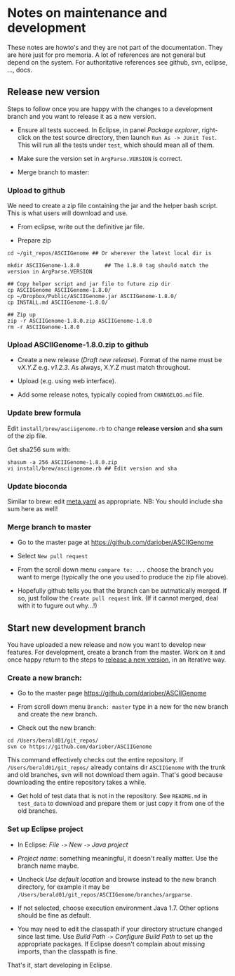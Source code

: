 Notes on maintenance and development
====================================

These notes are howto's and they are not part of the documentation. They are
here just for pro memoria. A lot of references are not general but depend on the
system. For authoritative references see github, svn, eclipse, ..., docs. 

Release new version
-------------------

Steps to follow once you are happy with the changes to a development branch and
you want to release it as a new version.

* Ensure all tests succeed. In Eclipse, in panel *Package explorer*, right-click on the test
  source directory, then launch `Run As -> JUnit Test`. This will run all the tests
  under `test`, which should mean all of them.

* Make sure the version set in `ArgParse.VERSION` is correct.

* Merge branch to master: 

### Upload to github

We need to create a zip file containing the jar and the helper bash script. This 
is what users will download and use.

* From eclipse, write out the definitive jar file. 

* Prepare zip

```
cd ~/git_repos/ASCIIGenome ## Or wherever the latest local dir is

mkdir ASCIIGenome-1.8.0        ## The 1.8.0 tag should match the version in ArgParse.VERSION

## Copy helper script and jar file to future zip dir
cp ASCIIGenome ASCIIGenome-1.8.0/
cp ~/Dropbox/Public/ASCIIGenome.jar ASCIIGenome-1.8.0/
cp INSTALL.md ASCIIGenome-1.8.0/

## Zip up
zip -r ASCIIGenome-1.8.0.zip ASCIIGenome-1.8.0
rm -r ASCIIGenome-1.8.0
```

### Upload ASCIIGenome-1.8.0.zip to github 

* Create a new release (*Draft new release*). Format of the name must be v*X.Y.Z*
  e.g. *v1.2.3*. As always, X.Y.Z must match throughout.

* Upload (e.g. using web interface).

* Add some release notes, typically copied from `CHANGELOG.md` file.

### Update brew formula 

Edit `install/brew/asciigenome.rb` to change **release version** and **sha sum** of the zip file.

Get sha256 sum with:

```
shasum -a 256 ASCIIGenome-1.8.0.zip
vi install/brew/asciigenome.rb ## Edit version and sha
```

### Update bioconda

Similar to brew: edit [meta.yaml](https://github.com/bioconda/bioconda-recipes/blob/master/recipes/asciigenome/meta.yaml) 
as appropriate. NB: You should include sha sum here as well!

### Merge branch to master

* Go to the master page at https://github.com/dariober/ASCIIGenome

* Select `New pull request`

* From the scroll down menu `compare to: ...` choose the branch you want to merge 
(typically the one you used to produce the zip file above).

* Hopefully github tells you that the branch can be autmatically merged. If so, 
just follow the `Create pull request` link. (If it cannot merged, deal with it to fugure out why...!)

Start new development branch
----------------------------

You have uploaded a new release and now you want to develop new features. 
For development, create a branch from the master. Work on it and once happy return to
the steps to [release a new version](#release-new-version), in an iterative way.

### Create a new branch:

* Go to the master page https://github.com/dariober/ASCIIGenome

* From scroll down menu `Branch: master` type in a new for the new branch and create 
the new branch.

* Check out the new branch:

```
cd /Users/berald01/git_repos/
svn co https://github.com/dariober/ASCIIGenome
```

This command effectively checks out the entire repository. If
`/Users/berald01/git_repos/` already contains dir `ASCIIGenome` with the trunk and
old branches, svn will not download them again. That's good because downloading
the entire repository takes a while.

* Get hold of test data that is not in the repository. See `README.md` in `test_data`
to download and prepare them or just copy it from one of the old branches.

### Set up Eclipse project

* In Eclipse: *File* `->` *New* `->` *Java project*

* *Project name*: something meaningful, it doesn't really matter. Use the branch name maybe.

* Uncheck *Use default location* and browse instead to the new branch directory, for 
example it may be `/Users/berald01/git_repos/ASCIIGenome/branches/argparse`.

* If not selected, choose execution environment Java 1.7. Other options should be fine as default.

* You may need to edit the classpath if your directory structure changed since last time. 
Use *Build Path* `->` *Configure Build Path* to set up the appropriate packages.
If Eclipse doesn't complain about missing imports, than the classpath is fine. 

That's it, start developing in Eclipse.
